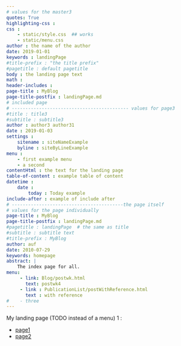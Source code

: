 ```yaml
---
# values for the master3
quotes: True 
highlighting-css :    
css :  
    - static/style.css  ## works 
    - static/menu.css 
author : the name of the author
date: 2019-01-01
keywords : landingPage
#title-prefix : "the title prefix"
#pagetitle : default pagetitle 
body : the landing page text 
math : 
header-includes : 
page-title : MyBlog
page-title-postfix : landingPage.md
# included page
# ------------------------------------------- values for page3   
#title : title3 
#subtitle : subtitle3
author : author3 author31
date : 2019-01-03
settings : 
    sitename : siteNameExample
    byline : siteByLineExample
menu : 
    - first example menu
    - a second 
contentHtml : the text for the landing page 
table-of-content : example table of content
datetime : 
    date : 
        today : Today example
include-after : example of include after
# -----------------------------------------the page itself
# values for the page individually 
page-title : MyBlog
page-title-postfix : landingPage.md
#pagetitle : landingPage  # the same as title 
#subtitle : subtitle text
#title-prefix : MyBlog
author: auf 
date: 2010-07-29
keywords: homepage
abstract: | 
    The index page for all. 
menu: 
     - link: Blog/postwk.html
       text: postwk4
     - link : PublicationList/postWithReference.html
       text : with reference
#    - three
---
```


My landing page (TODO instead of a menu) 1 : 

- [page1](/Blog/postwk.html) 
- [page2](/PublicationList/postWithReference.html)
